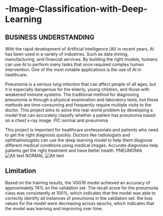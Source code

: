 # -Image-Classification-with-Deep-Learning
## BUSINESS UNDERSTANDING
With the rapid development of Artificial Intelligence (AI) in recent years, AI has been used in a variety of industries. Such as data mining, manufacturing, and financial services. By building the right models, humans can use AI to perform many tasks that once required complex human intervention. One of the most notable applications is the use of AI in healthcare.

Pneumonia is a serious lung infection that can affect people of all ages, but it is especially dangerous for the elderly, young children, and those with weakened immune systems. The traditional method for diagnosing pneumonia is through a physical examination and laboratory tests, but these methods are time-consuming and frequently require multiple visits to the doctor. This project aims to solve this real-world problem by developing a model that can accurately classify whether a patient has pneumonia based on a chest x-ray image.
PIC normal and pneumonia

This project is important for healthcare professionals and patients who need to get the right diagnosis quickly. Doctors like radiologists and ophthalmologists can use the deep learning model to help them diagnose different medical conditions using medical images. Accurate diagnoses help patients get the right treatment and have better health.
PNEUMONIA
![Alt text](C:\Users\DavidKamiti\Downloads\1007c7782191564c9999fd44386cf42c.jpg)
NORMAL
![Alt text](C:\Users\DavidKamiti\Downloads\84dff927d19389f5795a792a195790af.jpg)

## Limitation
Based on the training results, the VGG16 model achieved an accuracy of approximately 74% on the validation set.
The recall score for the pneumonia class was consistently at 100%, which indicates that the model was able to correctly identify all instances of pneumonia in the validation set.
the loss values for the model were decreasing across epochs, which indicates that the model was learning and improving over time.
